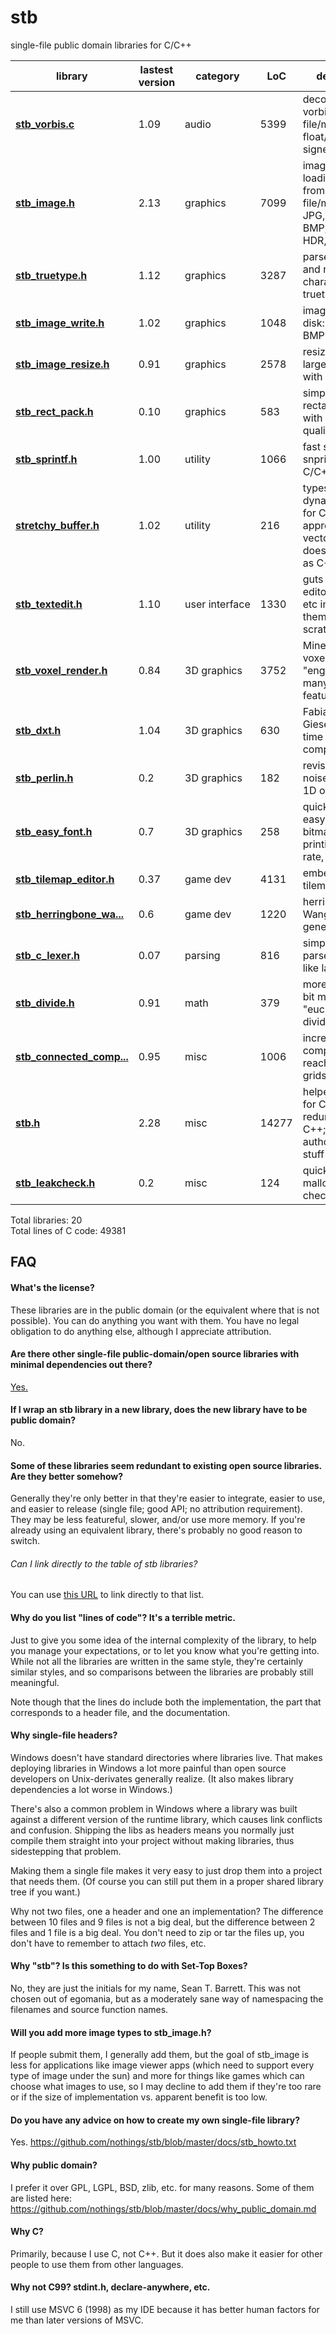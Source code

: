 <!---   THIS FILE IS AUTOMATICALLY GENERATED, DO NOT CHANGE IT BY HAND   --->

stb
===

single-file public domain libraries for C/C++ <a name="stb_libs"></a>

library    | lastest version | category | LoC | description
--------------------- | ---- | -------- | --- | --------------------------------
**[stb_vorbis.c](stb_vorbis.c)** | 1.09 | audio | 5399 | decode ogg vorbis files from file/memory to float/16-bit signed output
**[stb_image.h](stb_image.h)** | 2.13 | graphics | 7099 | image loading/decoding from file/memory: JPG, PNG, TGA, BMP, PSD, GIF, HDR, PIC
**[stb_truetype.h](stb_truetype.h)** | 1.12 | graphics | 3287 | parse, decode, and rasterize characters from truetype fonts
**[stb_image_write.h](stb_image_write.h)** | 1.02 | graphics | 1048 | image writing to disk: PNG, TGA, BMP
**[stb_image_resize.h](stb_image_resize.h)** | 0.91 | graphics | 2578 | resize images larger/smaller with good quality
**[stb_rect_pack.h](stb_rect_pack.h)** | 0.10 | graphics | 583 | simple 2D rectangle packer with decent quality
**[stb_sprintf.h](stb_sprintf.h)** | 1.00 | utility | 1066 | fast sprintf, snprintf for C/C++
**[stretchy_buffer.h](stretchy_buffer.h)** | 1.02 | utility | 216 | typesafe dynamic array for C (i.e. approximation to vector<>), doesn't compile as C++
**[stb_textedit.h](stb_textedit.h)** | 1.10 | user&nbsp;interface | 1330 | guts of a text editor for games etc implementing them from scratch
**[stb_voxel_render.h](stb_voxel_render.h)** | 0.84 | 3D&nbsp;graphics | 3752 | Minecraft-esque voxel rendering "engine" with many more features
**[stb_dxt.h](stb_dxt.h)** | 1.04 | 3D&nbsp;graphics | 630 | Fabian "ryg" Giesen's real-time DXT compressor
**[stb_perlin.h](stb_perlin.h)** | 0.2 | 3D&nbsp;graphics | 182 | revised Perlin noise (3D input, 1D output)
**[stb_easy_font.h](stb_easy_font.h)** | 0.7 | 3D&nbsp;graphics | 258 | quick-and-dirty easy-to-deploy bitmap font for printing frame rate, etc
**[stb_tilemap_editor.h](stb_tilemap_editor.h)** | 0.37 | game&nbsp;dev | 4131 | embeddable tilemap editor
**[stb_herringbone_wa...](stb_herringbone_wang_tile.h)** | 0.6 | game&nbsp;dev | 1220 | herringbone Wang tile map generator
**[stb_c_lexer.h](stb_c_lexer.h)** | 0.07 | parsing | 816 | simplify writing parsers for C-like languages
**[stb_divide.h](stb_divide.h)** | 0.91 | math | 379 | more useful 32-bit modulus e.g. "euclidean divide"
**[stb_connected_comp...](stb_connected_components.h)** | 0.95 | misc | 1006 | incrementally compute reachability on grids
**[stb.h](stb.h)** | 2.28 | misc | 14277 | helper functions for C, mostly redundant in C++; basically author's personal stuff
**[stb_leakcheck.h](stb_leakcheck.h)** | 0.2 | misc | 124 | quick-and-dirty malloc/free leak-checking

Total libraries: 20  
Total lines of C code: 49381


FAQ
---

#### What's the license?

These libraries are in the public domain (or the equivalent where that is not
possible). You can do anything you want with them. You have no legal obligation
to do anything else, although I appreciate attribution.

#### <a name="other_libs"></a> Are there other single-file public-domain/open source libraries with minimal dependencies out there?

[Yes.](https://github.com/nothings/single_file_libs)

#### If I wrap an stb library in a new library, does the new library have to be public domain?

No.

#### Some of these libraries seem redundant to existing open source libraries. Are they better somehow?

Generally they're only better in that they're easier to integrate,
easier to use, and easier to release (single file; good API; no
attribution requirement). They may be less featureful, slower,
and/or use more memory. If you're already using an equivalent
library, there's probably no good reason to switch.

###### Can I link directly to the table of stb libraries?

You can use [this URL](https://github.com/nothings/stb#stb_libs) to link directly to that list.

#### Why do you list "lines of code"? It's a terrible metric.

Just to give you some idea of the internal complexity of the library,
to help you manage your expectations, or to let you know what you're
getting into. While not all the libraries are written in the same
style, they're certainly similar styles, and so comparisons between
the libraries are probably still meaningful.

Note though that the lines do include both the implementation, the
part that corresponds to a header file, and the documentation.

#### Why single-file headers?

Windows doesn't have standard directories where libraries
live. That makes deploying libraries in Windows a lot more
painful than open source developers on Unix-derivates generally
realize. (It also makes library dependencies a lot worse in Windows.)

There's also a common problem in Windows where a library was built
against a different version of the runtime library, which causes
link conflicts and confusion. Shipping the libs as headers means
you normally just compile them straight into your project without
making libraries, thus sidestepping that problem.

Making them a single file makes it very easy to just
drop them into a project that needs them. (Of course you can
still put them in a proper shared library tree if you want.)

Why not two files, one a header and one an implementation?
The difference between 10 files and 9 files is not a big deal,
but the difference between 2 files and 1 file is a big deal.
You don't need to zip or tar the files up, you don't have to
remember to attach *two* files, etc.

#### Why "stb"? Is this something to do with Set-Top Boxes?

No, they are just the initials for my name, Sean T. Barrett.
This was not chosen out of egomania, but as a moderately sane
way of namespacing the filenames and source function names.

#### Will you add more image types to stb_image.h?

If people submit them, I generally add them, but the goal of stb_image
is less for applications like image viewer apps (which need to support
every type of image under the sun) and more for things like games which
can choose what images to use, so I may decline to add them if they're
too rare or if the size of implementation vs. apparent benefit is too low.

#### Do you have any advice on how to create my own single-file library?

Yes. https://github.com/nothings/stb/blob/master/docs/stb_howto.txt

#### Why public domain?

I prefer it over GPL, LGPL, BSD, zlib, etc. for many reasons.
Some of them are listed here:
https://github.com/nothings/stb/blob/master/docs/why_public_domain.md

#### Why C?

Primarily, because I use C, not C++. But it does also make it easier
for other people to use them from other languages.

#### Why not C99? stdint.h, declare-anywhere, etc.

I still use MSVC 6 (1998) as my IDE because it has better human factors
for me than later versions of MSVC.



